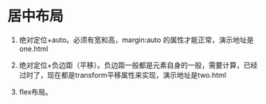 # 居中布局

1. 绝对定位+auto。必须有宽和高，margin:auto 的属性才能正常，演示地址是one.html

2. 绝对定位+负边距（平移）。负边距一般都是元素自身的一般，需要计算，已经过时了，现在都是transform平移属性来实现，演示地址是two.html

3. flex布局。